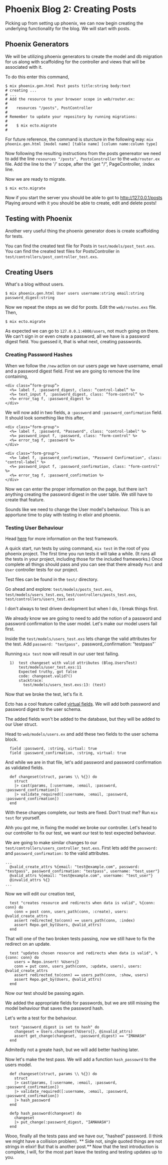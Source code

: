 # Phoenix Blog 2: Creating Posts
Picking up from setting up phoenix, we can now begin creating the underlying
functionality for the blog. We will start with posts.

## Phoenix Generators
We will be utilizing phoenix generators to create the model and db migration for us along with
scaffolding for the controller and views that will be associated with it.

To do this enter this command,

```
$ mix phoenix.gen.html Post posts title:string body:text
# creating ...
# ...
# Add the resource to your browser scope in web/router.ex:
#    
#    resources "/posts", PostController
#
# Remember to update your repository by running migrations:
#    
#    $ mix ecto.migrate
#
```

For future reference, the command is sturcture in the following way: `mix phoenix.gen.html [model name] [table name] [column name:column type]`

Now following the resulting instructions from the posts genereator we need to
add the line `resources "/posts", PostsConstroller` to the `web/router.ex` file.
Add the line to the '/' scope, after the `get "/", PageController, :index line.

Now we are ready to migrate.

```
$ mix ecto.migrate
```

Now if you start the server you should be able to got to http://127.0.0.1/posts 
Playing around with it you should be able to create, edit and delete posts!

## Testing with Phoenix
Another very useful thing the phoenix generator does is create scaffolding for
tests.

You can find the created test file for Posts in `test/models/post_test.exs`.
You can find the created test files for PostsController in
`test/controllers/post_controller_test.exs`.

## Creating Users
What's a blog without users.

```
$ mix phoenix.gen.html User users username:string email:string
password_digest:string
```

Now we repeat the steps as we did for posts. Edit the `web/routes.exs` file. 
Then,

```
$ mix ecto.migrate
```

As expected we can go to `127.0.0.1:4000/users`, not much going on there. We
can't sign in or even create a password, all we have is a password digest field.
You guessed it, that is what next, creating passwords.

### Creating Password Hashes

When we follow the `/new` action on our users page we have username, email and a
password digest field. First we are going to remove the line containing, 

```
<div class=”form-group”>
  <%= label f, :password_digest, class: “control-label” %>
  <%= text_input f, :password_digest, class: “form-control” %>
  <%= error_tag f, :password_digest %>
</div>
```

We will now add in two fields, a `:password` and `:password_confirmation` field.
It should look something like this after,
```
<div class="form-group">
  <%= label f, :password, "Password", class: "control-label" %>
  <%= password_input f, :password, class: "form-control" %>
  <%= error_tag f, :password %>
</div>

<div class="form-group">
  <%= label f, :password_confirmation, "Password Confirmation", class:
"control-label" %>
  <%= password_input f, :password_confirmation, class: "form-control" %>
  <%= error_tag f, :password_confirmation %>
</div>
```

Now we can enter the proper information on the page, but there isn't anything
creating the password digest in the user table. We still have to create that
feature.

Sounds like we need to change the User model's behaviour. This is an apportune
time to play with testing in elixir and phoenix.

### Testing User Behaviour

Head [here](http://www.phoenixframework.org/v0.13.1/docs/introduction) for more information on the test framework.

A quick start, run tests by using command, `mix test` in the root of you phoenix
project. The first time you run tests it will take a while. (It runs all the
tests in your project, including those for the included frameworks.) 
Once complete all things should pass and you can see that there already `Post`
and `User` controller tests for our project.

Test files can be found in the `test/` directory.

Go ahead and explore: `test/models/posts_test.exs`,
`test/models/users_test.exs`, `test/controllers/posts_test.exs`, `test/controllers/users_test.exs`

I don't always to test driven devlopment but when I do, I break things first.

We already know we are going to need to add the notion of a password and
password confirmation to the user model. Let's make our model users fail first.

Inside the `test/models/users_test.exs` lets change the valid attributes for the
test. Add `password: "testpass", `password_confirmation: "testpass"`

Running `mix test` now will result in our user test failing.

```
  1)  test changeset with valid attributes (Blog.UsersTest)
      test/models/user_test.exs:11
      Expected truthy, got false
      code: changeset.valid?()
      stacktrace:
        test/models/users_test.exs:13: (test)
```

Now that we broke the test, let's fix it.

Ecto has a cool feature called [virtual
fields](https://hexdocs.pm/ecto/Ecto.Schema.html). We will add both password and
password digest to the user schema.

The added fields won't be added to the database, but they will be added to our
User struct.

Head to `web/models/users.ex` and add these two fields to the user schema
block.

```
  field :password, :string, virtual: true
  field :password_confirmation, :string, virtual: true
```

And while we are in that file, let's add password and password confirmation as
validated fields.

```
  def changeset(struct, params \\ %{}) do
    struct
    |> cast(params, [:username, :email, :password, :password_confirmation])
    |> validate_required([:username, :email, :password, :password_confirmation])
  end
```

With these changes complete, our tests are fixed. Don't trust me? Run `mix test`
for yourself.

Ahh you got me, in fixing the model we broke our controller.
Let's head to our controller to fix our test, we want our test to test expected
behaviour.

We are going to make similar changes to our `test/controllers/users_controller_test.exs`. First lets add the `password:` and  `password_confirmation:` to the valid attributes.

```
...
  @valid_create_attrs %{email: "test@example.com", password: "testpass", password_confirmation: "testpass", username: "test_user"}
  @valid_attrs %{email: "test@example.com", username: "test_user"}
  @invalid_attrs %{}
...
```

Now we will edit our creation test,

```
  test "creates resource and redirects when data is valid", %{conn: conn} do
    conn = post conn, users_path(conn, :create), users: @valid_create_attrs
    assert redirected_to(conn) == users_path(conn, :index)
    assert Repo.get_by(Users, @valid_attrs)
  end
```

That will one of the two broken tests passing, now we still have to fix the
redirect on an update.

```
  test "updates chosen resource and redirects when data is valid", %{conn: conn} do
    users = Repo.insert! %Users{}
    conn = put conn, users_path(conn, :update, users), users: @valid_create_attrs
    assert redirected_to(conn) == users_path(conn, :show, users)
    assert Repo.get_by(Users, @valid_attrs)
  end
```

Now our test should be passing again.

We added the appropriate fields for passwords, but we are still missing the
model behaviour that saves the password hash.

Let's write a test for the behaviour.

```
  test "password_digest is set to hash" do
    changeset = Users.changeset(%Users{}, @invalid_attrs)
    assert get_change(changeset, :password_digest) == "IMAHASH"
  end
```

Admitedly not a greate hash, but we will add better hashing later.

Now let's make the test pass. We will add a function `hash_passowrd` to the
users model.

```
  def changeset(struct, params \\ %{}) do
    struct
    |> cast(params, [:username, :email, :password, :password_confirmation])
    |> validate_required([:username, :email, :password,
:password_confirmation])
    |> hash_password
  end

  defp hash_password(changeset) do
    changeset
    |> put_change(:password_digest, "IAMAHASH")
  end
```

Wooo, finally all the tests pass and we have our, "hashed" password. (I think we
might have a collision problem).
** Side not, single quoted things are not strings in elixir! But that is another post.** 
Now that the test introduction is complete, I will, for the most part leave the
testing and testing updates up to you.

